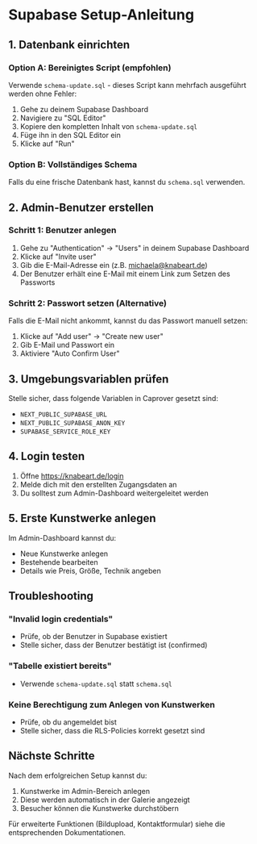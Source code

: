# Supabase Setup-Anleitung

## 1. Datenbank einrichten

### Option A: Bereinigtes Script (empfohlen)
Verwende `schema-update.sql` - dieses Script kann mehrfach ausgeführt werden ohne Fehler:

1. Gehe zu deinem Supabase Dashboard
2. Navigiere zu "SQL Editor"
3. Kopiere den kompletten Inhalt von `schema-update.sql`
4. Füge ihn in den SQL Editor ein
5. Klicke auf "Run"

### Option B: Vollständiges Schema
Falls du eine frische Datenbank hast, kannst du `schema.sql` verwenden.

## 2. Admin-Benutzer erstellen

### Schritt 1: Benutzer anlegen
1. Gehe zu "Authentication" → "Users" in deinem Supabase Dashboard
2. Klicke auf "Invite user"
3. Gib die E-Mail-Adresse ein (z.B. michaela@knabeart.de)
4. Der Benutzer erhält eine E-Mail mit einem Link zum Setzen des Passworts

### Schritt 2: Passwort setzen (Alternative)
Falls die E-Mail nicht ankommt, kannst du das Passwort manuell setzen:
1. Klicke auf "Add user" → "Create new user"
2. Gib E-Mail und Passwort ein
3. Aktiviere "Auto Confirm User"

## 3. Umgebungsvariablen prüfen

Stelle sicher, dass folgende Variablen in Caprover gesetzt sind:
- `NEXT_PUBLIC_SUPABASE_URL`
- `NEXT_PUBLIC_SUPABASE_ANON_KEY`
- `SUPABASE_SERVICE_ROLE_KEY`

## 4. Login testen

1. Öffne https://knabeart.de/login
2. Melde dich mit den erstellten Zugangsdaten an
3. Du solltest zum Admin-Dashboard weitergeleitet werden

## 5. Erste Kunstwerke anlegen

Im Admin-Dashboard kannst du:
- Neue Kunstwerke anlegen
- Bestehende bearbeiten
- Details wie Preis, Größe, Technik angeben

## Troubleshooting

### "Invalid login credentials"
- Prüfe, ob der Benutzer in Supabase existiert
- Stelle sicher, dass der Benutzer bestätigt ist (confirmed)

### "Tabelle existiert bereits"
- Verwende `schema-update.sql` statt `schema.sql`

### Keine Berechtigung zum Anlegen von Kunstwerken
- Prüfe, ob du angemeldet bist
- Stelle sicher, dass die RLS-Policies korrekt gesetzt sind

## Nächste Schritte

Nach dem erfolgreichen Setup kannst du:
1. Kunstwerke im Admin-Bereich anlegen
2. Diese werden automatisch in der Galerie angezeigt
3. Besucher können die Kunstwerke durchstöbern

Für erweiterte Funktionen (Bildupload, Kontaktformular) siehe die entsprechenden Dokumentationen.